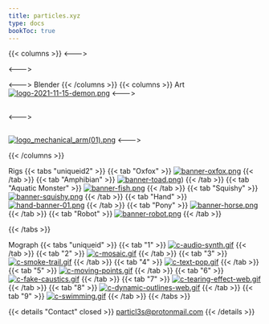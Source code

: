 ```yaml
---
title: particles.xyz
type: docs
bookToc: true
---
```

{{< columns >}}
<--->

<--->

<--->
Blender 
{{< /columns >}}
{{< columns >}}
Art
[![logo-2021-11-15-demon.png](https://i.postimg.cc/NGMzC6rJ/logo-2021-11-15-demon.png)](demon)
<--->
## 

<--->

## 
[![logo_mechanical_arm(01).png](https://i.postimg.cc/dJh5GVLR/logo_mechanical_arm(01).png)](mechanical_arm)
<--->


{{< /columns >}}

Rigs
{{< tabs "uniqueid2" >}}
{{< tab "Oxfox" >}}
[![banner-oxfox.png](https://i.postimg.cc/R9jQbYyT/banner-oxfox.png)](/oxfox_rig/)
{{< /tab >}}
{{< tab "Amphibian" >}}
[![banner-toad.png](https://i.postimg.cc/yKpT0xTt/banner-toad.png)](/toad_rig/))
{{< /tab >}}
{{< tab "Aquatic Monster" >}}
[![banner-fish.png](https://i.postimg.cc/nFWYxSzp/banner-fish.png)](/fish_rig/)
{{< /tab >}}
{{< tab "Squishy" >}}
[![banner-squishy.png](https://i.postimg.cc/W2nXB7g1/banner-squishy.png)](/squishy_rig/)
{{< /tab >}}
{{< tab "Hand" >}}
[![hand-banner-01.png](https://i.postimg.cc/5byZt3Gs/hand-banner-01.png)](/hand_rig/)
{{< /tab >}}
{{< tab "Pony" >}}
[![banner-horse.png](https://i.postimg.cc/c0wMqmNG/banner-horse.png)](/horse_rig/)
{{< /tab >}}
{{< tab "Robot" >}}
[![banner-robot.png](https://i.postimg.cc/yBJyjKQd/banner-robot.png)](/purple_rig/)
{{< /tab >}}


{{< /tabs >}}

Mograph
{{< tabs "uniqueid" >}}
{{< tab "1" >}}
[![c-audio-synth.gif](https://i.postimg.cc/qp4s5177/c-audio-synth.gif)](audio_synth)
{{< /tab >}}
{{< tab "2" >}}
[![c-mosaic.gif](https://i.postimg.cc/bYP5TcKy/c-mosaic.gif)](mosaic)
{{< /tab >}}
{{< tab "3" >}}
[![c-smoke-trail.gif](https://i.postimg.cc/B3zBZBhm/c-smoke-trail.gif)](smoke_trail)
{{< /tab >}}
{{< tab "4" >}}
[![c-text-pop.gif](https://i.postimg.cc/4ZkhdNth/c-text-pop.gif)](text_pop)
{{< /tab >}}
{{< tab "5" >}}
[![c-moving-points.gif](https://i.postimg.cc/VmFTC1TH/c-moving-points.gif)](moving_points)
{{< /tab >}}
{{< tab "6" >}}
[![c-fake-caustics.gif](https://i.postimg.cc/cxZc7bK1/c-fake-caustics.gif)](fake_caustics)
{{< /tab >}}
{{< tab "7" >}}
[![c-tearing-effect-web.gif](https://i.postimg.cc/k7JwvMJz/c-tearing-effect-web.gif)](tearing_effect)
{{< /tab >}}
{{< tab "8" >}}
[![c-dynamic-outlines-web.gif](https://i.postimg.cc/cWPJbfLS/c-dynamic-outlines-web.gif)](dynamic_outlines)
{{< /tab >}}
{{< tab "9" >}}
[![c-swimming.gif](https://i.postimg.cc/4X5QZd95/c-swimming.gif)](/procedural_swimming/)
{{< /tab >}}
{{< /tabs >}}




{{< details "Contact" closed >}}
particl3s@protonmail.com
{{< /details >}}


